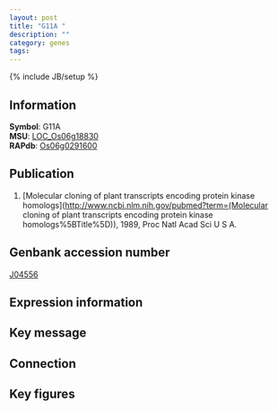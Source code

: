 ```yaml
---
layout: post
title: "G11A "
description: ""
category: genes
tags: 
---
```

{% include JB/setup %}

## Information
__Symbol__: G11A   
__MSU__: [LOC_Os06g18830](http://rice.plantbiology.msu.edu/cgi-bin/ORF_infopage.cgi?orf=LOC_Os06g18830)  
__RAPdb__: [Os06g0291600](http://rapdb.dna.affrc.go.jp/viewer/gbrowse_details/irgsp1?name=Os06g0291600)  

## Publication
1. [Molecular cloning of plant transcripts encoding protein kinase homologs](http://www.ncbi.nlm.nih.gov/pubmed?term=(Molecular cloning of plant transcripts encoding protein kinase homologs%5BTitle%5D)), 1989, Proc Natl Acad Sci U S A.

## Genbank accession number
[J04556](http://www.ncbi.nlm.nih.gov/nuccore/J04556)

## Expression information

## Key message

## Connection

## Key figures


